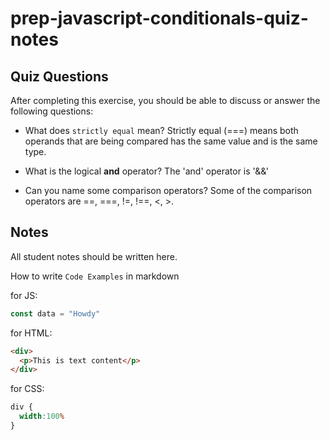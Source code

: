 # prep-javascript-conditionals-quiz-notes


## Quiz Questions

After completing this exercise, you should be able to discuss or answer the following questions:

- What does `strictly equal` mean?
  Strictly equal (===) means both operands that are being compared has the same value and is the same type.

- What is the logical **and** operator?
  The 'and' operator is '&&'

- Can you name some comparison operators?
  Some of the comparison operators are ==, ===, !=, !==, <, >.

## Notes

All student notes should be written here.


How to write `Code Examples` in markdown

for JS:
```javascript
const data = "Howdy"
```

for HTML:
```html
<div>
  <p>This is text content</p>
</div>
```

for CSS:
```css
div {
  width:100%
}
```
